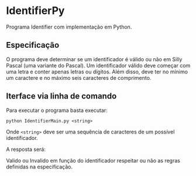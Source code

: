 # IdentifierPy

Programa Identifier com implementação em Python.

## Especificação

O programa deve determinar se um identificador é válido ou não em Silly Pascal (uma variante do Pascal). Um identificador válido deve começar com uma letra e conter apenas letras ou dígitos. Além disso, deve ter no mínimo um caractere e no máximo seis caracteres de comprimento.

## Iterface via linha de comando

Para executar o programa basta executar:

```
python IdentifierMain.py <string>
```

Onde `<string>` deve ser uma sequência de caracteres de um possível identificador.

A resposta será:

Valido ou Invalido em função do identificador respeitar ou não as regras definidas na especificação.